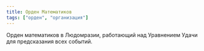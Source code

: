 ```yaml
---
title: Орден Математиков
tags: ["орден", "организация"]
---
```


Орден математиков в Людомразии, работающий над Уравнением Удачи для предсказания всех событий.